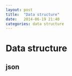 ```yaml
---
layout: post
title:  "Data structure"
date:   2014-06-19 21:40
categories: data structure
---
```


# Data structure

## json